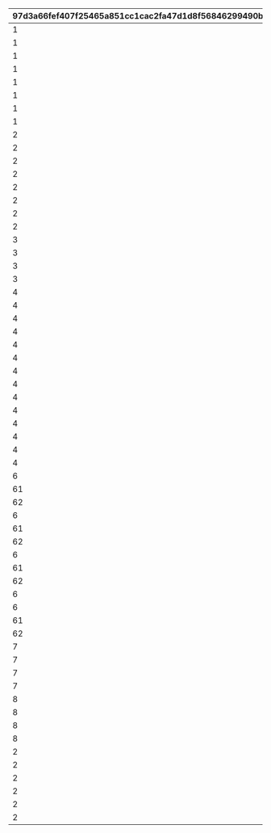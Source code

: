 |97d3a66fef407f25465a851cc1cac2fa47d1d8f56846299490bf69b3d333f47f|8d4632fb774374667a5c7e6349e6815df89e209c2cd9b921a46c5ce565b8a772|d5962f5df37916507e701e5950510ccc0ddfa498e412c85af686028066ff6a22|077643dc195675771ece7be9972fdd47bc132e4344b1a17f38268166bb97d844|b0c3cb0ea23fa70df76d9a4f53b5a0b54b75f162f4dfe43d1deaadbe1d5ea63e|4856ef2e89fbc09eed9cabfa78251a1e16bbb5d57485d27af79ede51d02b6ec5|
| --- | --- | --- | --- | --- | --- |
|1|11101|vo_caravan_105801_start_001|1|vo_caravan|1|
|1|11102|vo_caravan_105801_start_002|1|vo_caravan|1|
|1|12101|vo_caravan_105901_start_001|2|vo_caravan|1|
|1|12102|vo_caravan_105901_start_002|2|vo_caravan|1|
|1|13101|vo_caravan_106001_start_001|3|vo_caravan|1|
|1|13102|vo_caravan_106001_start_002|3|vo_caravan|1|
|1|14101|vo_caravan_106401_start_001|4|vo_caravan|1|
|1|14102|vo_caravan_106401_start_002|4|vo_caravan|1|
|2|21101|vo_caravan_105801_dice_001|1|vo_caravan|1|
|2|21102|vo_caravan_105801_dice_002|1|vo_caravan|1|
|2|22101|vo_caravan_105901_dice_001|2|vo_caravan|1|
|2|22102|vo_caravan_105901_dice_002|2|vo_caravan|1|
|2|23101|vo_caravan_106001_dice_001|3|vo_caravan|1|
|2|23102|vo_caravan_106001_dice_002|3|vo_caravan|1|
|2|24101|vo_caravan_106401_dice_001|4|vo_caravan|1|
|2|24102|vo_caravan_106401_dice_002|4|vo_caravan|1|
|3|31101|vo_caravan_105801_slot_001|1|vo_caravan|1|
|3|32101|vo_caravan_105901_slot_001|2|vo_caravan|1|
|3|33101|vo_caravan_106001_slot_001|3|vo_caravan|1|
|3|34101|vo_caravan_106401_slot_001|4|vo_caravan|1|
|4|41101|vo_caravan_105801_dish_001|1|vo_caravan|1|
|4|41102|vo_caravan_105801_dish_002|1|vo_caravan|1|
|4|42101|vo_caravan_105901_dish_001|2|vo_caravan|1|
|4|42102|vo_caravan_105901_dish_002|2|vo_caravan|1|
|4|42201|se_caravan_food_peko|1|se_caravan|2|
|4|42202|se_caravan_food_coccoro|2|se_caravan|2|
|4|42203|se_caravan_food_kyaru|3|se_caravan|2|
|4|42204|se_caravan_food_coccoro|4|se_caravan|2|
|4|42205|se_caravan_food_onigiri|100|se_caravan|2|
|4|43101|vo_caravan_106001_dish_001|3|vo_caravan|1|
|4|43102|vo_caravan_106001_dish_002|3|vo_caravan|1|
|4|44101|vo_caravan_106401_dish_001|4|vo_caravan|1|
|4|44102|vo_caravan_106401_dish_002|4|vo_caravan|1|
|4|45101|vo_caravan_onigiri_dish_001|100|vo_caravan|1|
|6|61101|vo_caravan_105801_goal_001|0|vo_caravan|1|
|61|61201|vo_caravan_105801_win_001|0|vo_caravan|1|
|62|61301|vo_caravan_105801_lose_001|0|vo_caravan|1|
|6|62101|vo_caravan_105901_goal_001|0|vo_caravan|1|
|61|62201|vo_caravan_105901_win_001|0|vo_caravan|1|
|62|62301|vo_caravan_105901_lose_001|0|vo_caravan|1|
|6|63101|vo_caravan_106001_goal_001|0|vo_caravan|1|
|61|63201|vo_caravan_106001_win_001|0|vo_caravan|1|
|62|63301|vo_caravan_106001_lose_001|0|vo_caravan|1|
|6|64101|vo_caravan_118501_goal_001|0|vo_caravan|1|
|6|65101|vo_caravan_106401_goal_001|0|vo_caravan|1|
|61|65201|vo_caravan_106401_win_001|0|vo_caravan|1|
|62|65301|vo_caravan_106401_lose_001|0|vo_caravan|1|
|7|71101|vo_caravan_105801_appraise_001|0|vo_caravan|1|
|7|72101|vo_caravan_105901_appraise_001|0|vo_caravan|1|
|7|73101|vo_caravan_106001_appraise_001|0|vo_caravan|1|
|7|74101|vo_caravan_106401_appraise_001|0|vo_caravan|1|
|8|81101|vo_caravan_105801_result_001|0|vo_caravan|1|
|8|82101|vo_caravan_105901_result_001|0|vo_caravan|1|
|8|83101|vo_caravan_106001_result_001|0|vo_caravan|1|
|8|84101|vo_caravan_106401_result_001|0|vo_caravan|1|
|2|211101|vo_caravan_319700_dice_001|11|vo_caravan|1|
|2|211102|vo_caravan_319700_dice_002|11|vo_caravan|1|
|2|212101|vo_caravan_319800_dice_001|12|vo_caravan|1|
|2|212102|vo_caravan_319800_dice_002|12|vo_caravan|1|
|2|213101|vo_caravan_319900_dice_001|13|vo_caravan|1|
|2|213102|vo_caravan_319900_dice_002|13|vo_caravan|1|